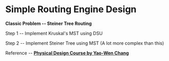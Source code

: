 # Simple Routing Engine Design

**Classic Problem -- Steiner Tree Routing**

Step 1 -- Implement Kruskal's MST using DSU

Step 2 -- Implement Steiner Tree using MST (A lot more complex than this)

Reference -- [**Physical Design Course by Yao-Wen Chang**](https://github.com/Daikon-Sun/Physical-Design-for-Nanometer-ICs)


